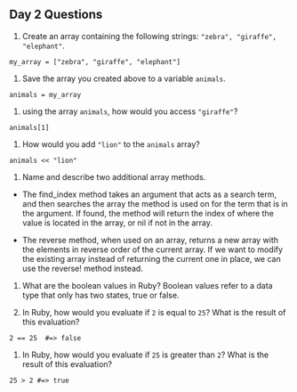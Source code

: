 ## Day 2 Questions

1. Create an array containing the following strings: `"zebra", "giraffe", "elephant"`.

`my_array = ["zebra", "giraffe", "elephant"]`

1. Save the array you created above to a variable `animals`.

`animals = my_array`

1. using the array `animals`, how would you access `"giraffe"`?

`animals[1]`

1. How would you add `"lion"` to the `animals` array?

`animals << "lion"`

1. Name and describe two additional array methods.

* The find_index method takes an argument that acts as a search term, and then searches the array the method is used on for the term that is in the argument. If found, the method will return the index of where the value is located in the array, or nil if not in the array.

* The reverse method, when used on an array, returns a new array with the elements in reverse order of the current array. If we want to modify the existing array instead of returning the current one in place, we can use the reverse! method instead.

1. What are the boolean values in Ruby?
Boolean values refer to a data type that only has two states, true or false.

1. In Ruby, how would you evaluate if `2` is equal to `25`? What is the result of this evaluation?

`2 == 25  #=> false`

1. In Ruby, how would you evaluate if `25` is greater than `2`? What is the result of this evaluation?

`25 > 2 #=> true`
